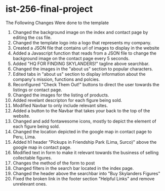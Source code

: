 # ist-256-final-project
The Following Changes Were done to the template
1) Changed the background image on the index and contact page by editing the css file.
2) Changed the template logo into a logo that represents my company.
3) Created a JSON file that contains url of images to display in the website
4) Added a Javascript function that reads from a JSON file to change the background image on the contact page every 5 seconds.
5) Added "HQ FOR FINDING SKYLANDERS!" tagline above searchbar.
6) Changed the images in the "about us" section to popular characters.
7) Edited tabs in "about us" section to display information about the company's mission, functions and polcies.
8) Reconfigured "Check Them Out!" buttons to direct the user towards the listings or contact page.
9) Changed the images for the listing of products.
10) Added revelant descripton for each figure being sold.
11) Modified Navbar to only include relevant sites.
12) Added a button to the Navbar that takes your back to the top of the website.
13) Changed and add fontawesome icons, mostly to depict the element of each figure being sold.
14) Changed the location depicted in the google map in contact page to Peru, Lima.
15) Added h1 header "Pickups in Friendship Park (Lima, Surco)" above the google map in contact page.
16) Modified text in form to make it relevant towards the business of selling collectable figures.
17) Changes the method of the form to post
18) Changed filters in the search bar located in the index page.
19) Changed the header above the searchbar into "Buy Skylanders Figures"
20) Fixed the broken link in the footer section "Helpful Links" and remove unrelevant ones.
